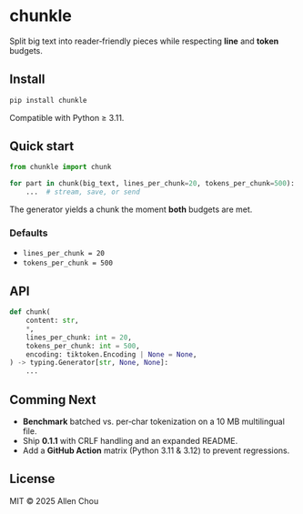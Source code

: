 # chunkle

Split big text into reader‑friendly pieces while respecting **line** and **token** budgets.

## Install

```bash
pip install chunkle
```

Compatible with Python ≥ 3.11.

## Quick start

```python
from chunkle import chunk

for part in chunk(big_text, lines_per_chunk=20, tokens_per_chunk=500):
    ...  # stream, save, or send
```

The generator yields a chunk the moment **both** budgets are met.

### **Defaults**

* `lines_per_chunk = 20`
* `tokens_per_chunk = 500`

## API

```python
def chunk(
    content: str,
    *,
    lines_per_chunk: int = 20,
    tokens_per_chunk: int = 500,
    encoding: tiktoken.Encoding | None = None,
) -> typing.Generator[str, None, None]:
    ...
```

## Comming Next

* **Benchmark** batched vs. per‑char tokenization on a 10 MB multilingual file.
* Ship **0.1.1** with CRLF handling and an expanded README.
* Add a **GitHub Action** matrix (Python 3.11 & 3.12) to prevent regressions.

## License

MIT © 2025 Allen Chou
